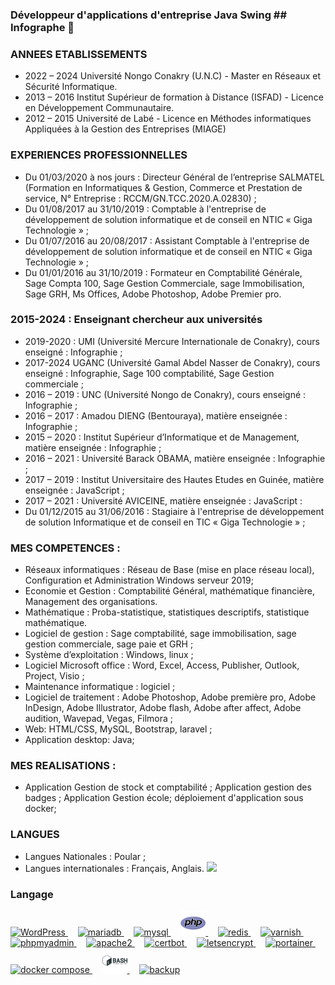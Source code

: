 ### Développeur d'applications d'entreprise Java Swing ## Infographe 👋
### ANNEES	      ETABLISSEMENTS
  - 2022 – 2024	  Université Nongo Conakry (U.N.C) - Master en Réseaux et Sécurité Informatique.
  - 2013 – 2016 	Institut Supérieur de formation à Distance (ISFAD) - Licence en Développement Communautaire.
  - 2012 – 2015 	Université de Labé - Licence en Méthodes informatiques Appliquées à la Gestion des Entreprises (MIAGE)
### EXPERIENCES PROFESSIONNELLES  
  - Du 01/03/2020 à nos jours : Directeur Général de l’entreprise SALMATEL (Formation en Informatiques & Gestion, Commerce et Prestation de service, N° Entreprise : RCCM/GN.TCC.2020.A.02830) ;
  - Du 01/08/2017 au 31/10/2019 : Comptable à l'entreprise de développement de solution informatique et de conseil en NTIC « Giga Technologie » ;
  - Du 01/07/2016 au 20/08/2017 : Assistant Comptable à l'entreprise de développement de solution informatique et de conseil en NTIC « Giga Technologie » ;
  - Du 01/01/2016 au 31/10/2019 : Formateur en Comptabilité Générale, Sage Compta 100, Sage Gestion Commerciale, sage Immobilisation, Sage GRH, Ms Offices, Adobe Photoshop, Adobe Premier pro.
### 2015-2024 : Enseignant chercheur aux universités
  - 2019-2020 : UMI (Université Mercure Internationale de Conakry), cours enseigné : Infographie ;
  - 2017-2024 UGANC (Université Gamal Abdel Nasser de Conakry), cours enseigné : Infographie, Sage 100 comptabilité, Sage Gestion commerciale ;
  - 2016 – 2019 : UNC (Université Nongo de Conakry), cours enseigné : Infographie ;
  - 2016 – 2017 : Amadou DIENG (Bentouraya), matière enseignée : Infographie ;
  - 2015 – 2020 : Institut Supérieur d’Informatique et de Management, matière enseignée : Infographie ;
  - 2016 – 2021 : Université Barack OBAMA, matière enseignée : Infographie ;
  - 2017 – 2019 : Institut Universitaire des Hautes Etudes en Guinée, matière enseignée : JavaScript ;
  - 2017 – 2021 : Université AVICEINE, matière enseignée : JavaScript :
  - Du 01/12/2015 au 31/06/2016 : Stagiaire à l'entreprise de développement de solution Informatique et de conseil en TIC « Giga Technologie » ;
### MES COMPETENCES :  
  - Réseaux informatiques : Réseau de Base (mise en place réseau local), Configuration et Administration Windows serveur 2019; 
  - Economie et Gestion : Comptabilité Général, mathématique financière, Management des organisations. 
  - Mathématique : Proba-statistique, statistiques descriptifs, statistique mathématique. 
  - Logiciel de gestion : Sage comptabilité, sage immobilisation, sage gestion commerciale, sage paie et GRH ; 
  - Système d’exploitation : Windows, linux ; 
  - Logiciel Microsoft office : Word, Excel, Access, Publisher, Outlook, Project, Visio ;
  - Maintenance informatique : logiciel ; 
  - Logiciel de traitement : Adobe Photoshop, Adobe première pro, Adobe InDesign, Adobe Illustrator, Adobe flash, Adobe after affect, Adobe audition, Wavepad, Vegas, Filmora ; 
  - Web: HTML/CSS, MySQL, Bootstrap, laravel ;
  - Application desktop: Java;
### MES REALISATIONS :
  - Application Gestion de stock et comptabilité ; Application gestion des badges ; Application Gestion école; déploiement d'application sous docker;
### LANGUES  
  - Langues Nationales : Poular ; 
  - Langues internationales : Français, Anglais. 
![](http://github-profile-summary-cards.vercel.app/api/cards/profile-details?username=souletigre&theme=default) 

### Langage 

<p align="left"> <a href="https://wordpress.org/" target="_blank" rel="noreferrer"> <img src="https://avatars.githubusercontent.com/u/276006?s=200&v=4" alt="WordPress" height="40" width="40"/> </a>&nbsp;&nbsp;&nbsp;
<a href="https://mariadb.org/" target="_blank" rel="noreferrer"> <img src="https://avatars.githubusercontent.com/u/4739304?s=200&v=4" alt="mariadb" height="40" width="40"/> </a>&nbsp;&nbsp;&nbsp; 
<a href="https://dev.mysql.com/" target="_blank" rel="noreferrer"> <img src="https://avatars.githubusercontent.com/u/2452804?s=200&v=4" alt="mysql" height="50" width="50"/> </a>&nbsp;&nbsp;&nbsp; 
<a href="https://www.php.net" target="_blank" rel="noreferrer"> <img src="https://raw.githubusercontent.com/github/explore/ccc16358ac4530c6a69b1b80c7223cd2744dea83/topics/php/php.png" alt="php" height="40" width="40"/> </a>&nbsp;&nbsp;&nbsp; 
<a href="https://redis.io" target="_blank" rel="noreferrer"> <img src="https://avatars.githubusercontent.com/u/1529926?s=200&v=4" alt="redis" height="40" width="40"/> </a>&nbsp;&nbsp;&nbsp; 
<a href="https://www.varnish-software.com/" target="_blank" rel="noreferrer"> <img src="https://avatars.githubusercontent.com/u/577014?s=200&v=4" alt="varnish" height="40" width="40"/> </a>&nbsp;&nbsp;&nbsp;
<a href="https://www.phpmyadmin.net/" target="_blank" rel="noreferrer"> <img src="https://avatars.githubusercontent.com/u/1351977?s=200&v=4" alt="phpmyadmin" height="40" width="40"/> </a>&nbsp;&nbsp;&nbsp; 
<a href="https://www.apache.org/" target="_blank" rel="noreferrer"> <img src="https://avatars.githubusercontent.com/u/47359?s=200&v=4" alt="apache2" height="40" width="40"/> </a>&nbsp;&nbsp;&nbsp; 
<a href="https://certbot.eff.org/" target="_blank" rel="noreferrer"> <img src="https://avatars.githubusercontent.com/u/17889013?s=200&v=4" alt="certbot" height="40" width="40"/> </a>&nbsp;&nbsp;&nbsp; 
<a href="https://letsencrypt.org/" target="_blank" rel="noreferrer"> <img src="https://avatars.githubusercontent.com/u/9289019?s=200&v=4" alt="letsencrypt" height="40" width="40"/> </a>&nbsp;&nbsp;&nbsp; 
<a href="https://www.portainer.io/?hsLang=en" target="_blank" rel="noreferrer"> <img src="https://avatars.githubusercontent.com/u/22225832?s=200&v=4" alt="portainer" height="40" width="40"/> </a>&nbsp;&nbsp;&nbsp; 
<a href="https://docs.docker.com/compose/" target="_blank" rel="noreferrer"> <img src="https://raw.githubusercontent.com/docker/compose/v2/logo.png" alt="docker compose" width="40" height="40" width="40"/> </a>&nbsp;&nbsp;&nbsp; 
<a href="https://www.gnu.org/software/bash/" target="_blank" rel="noreferrer"> <img src="https://raw.githubusercontent.com/github/explore/80688e429a7d4ef2fca1e82350fe8e3517d3494d/topics/bash/bash.png" alt="Bash" height="40" width="40" /> </a>&nbsp;&nbsp;&nbsp; 
<a href="https://www.offen.dev/" target="_blank" rel="noreferrer"> <img src="https://avatars.githubusercontent.com/u/47735043?s=200&v=4" alt="backup" height="35" width="35"/> </a> </p>


<!--
**souletigre/souletigre** is a ✨ _special_ ✨ repository because its `README.md` (this file) appears on your GitHub profile.

Here are some ideas to get you started:

- 🔭 I’m currently working on ...
- 🌱 I’m currently learning ...
- 👯 I’m looking to collaborate on ...
- 🤔 I’m looking for help with ...
- 💬 Ask me about ...
- 📫 How to reach me: ...
- 😄 Pronouns: ...
- ⚡ Fun fact: ...
-->
